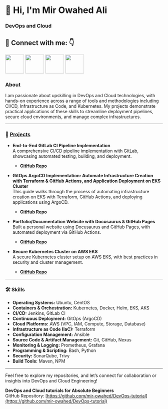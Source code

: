 
# 👋 Hi, I'm Mir Owahed Ali
### DevOps and Cloud 

## 🔗 Connect with me: 👇


<a href="https://www.youtube.com/channel/UCE0wN4DnpNaAQ7duTMpHJ5Q"><img src="https://www.freeiconspng.com/thumbs/youtube-icon/video-youtube-icon--14.png" height="60px"></img></a>
<a href="https://github.com/mir-owahed/"><img src="https://user-images.githubusercontent.com/91791257/235086411-9ec7aa5e-c095-44ce-b9e6-57b3bc3fead2.png" height="60px"></img></a>
<a href="https://x.com/mir_owahed"><img src="https://i.postimg.cc/pVqVTNJd/X-logo.png" height="60px"></img></a>
<a href="https://www.linkedin.com/in/mir-owahed-ali-8786a8153/"><img src="https://img.icons8.com/fluency/2x/linkedin.png" height="60px"></img></a>


### About
I am passionate about upskilling in DevOps and Cloud technologies, with hands-on experience across a range of tools and methodologies including CI/CD, Infrastructure as Code, and Kubernetes. My projects demonstrate practical applications of these skills to streamline deployment pipelines, secure cloud environments, and manage complex infrastructures.

---

### 🚀 [Projects](https://github.com/mir-owahed/projects)

- **End-to-End GitLab CI Pipeline Implementation**  
  A comprehensive CI/CD pipeline implementation with GitLab, showcasing automated testing, building, and deployment.
  - **[GitHub Repo](https://gitlab.com/mir-owahed/Boardgame.git)** 

- **GitOps ArgoCD Implementation: Automate Infrastructure Creation with Terraform & GitHub Actions, and Application Deployment on EKS Cluster**  
  This guide walks through the process of automating infrastructure creation on EKS with Terraform, GitHub Actions, and deploying applications using ArgoCD.
  - **[GitHub Repo](https://github.com/mir-owahed/infrastructure-repository)**

- **Portfolio/Documentation Website with Docusaurus & GitHub Pages**  
  Built a personal website using Docusaurus and GitHub Pages, with automated deployment via GitHub Actions.
  - **[GitHub Repo](https://github.com/mir-owahed/DevOps-tutorial/blob/Main/website-learn/create-deploy-static-website.md)**

- **Secure Kubernetes Cluster on AWS EKS**  
  A secure Kubernetes cluster setup on AWS EKS, with best practices in security and cluster management.
  - **[GitHub Repo](https://github.com/mir-owahed/DevOps-tutorial/blob/Main/kubernetes-learn/eks-console.md)**

---

### 🛠 Skills

- **Operating Systems:** Ubuntu, CentOS
- **Containers & Orchestration:** Kubernetes, Docker, Helm, EKS, AKS
- **CI/CD:** Jenkins, GitLab CI
- **Continuous Deployment:** GitOps (ArgoCD)
- **Cloud Platforms:** AWS (VPC, IAM, Compute, Storage, Database)
- **Infrastructure as Code (IaC):** Terraform
- **Configuration Management:** Ansible
- **Source Code & Artifact Management:** Git, GitHub, Nexus
- **Monitoring & Logging:** Prometheus, Grafana
- **Programming & Scripting:** Bash, Python
- **Security:** SonarQube, Trivy
- **Build Tools:** Maven, NPM

---

Feel free to explore my repositories, and let’s connect for collaboration or insights into DevOps and Cloud Engineering!

**DevOps and Cloud tutorials for Absolute Beginners**  
   GitHub Repository: [https://github.com/mir-owahed/DevOps-tutorial](https://github.com/mir-owahed/DevOps-tutorial)
